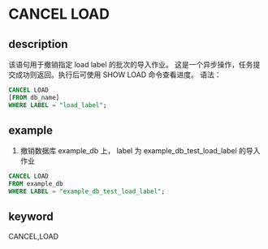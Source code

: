 # CANCEL LOAD

## description

该语句用于撤销指定 load label 的批次的导入作业。
这是一个异步操作，任务提交成功则返回。执行后可使用 SHOW LOAD 命令查看进度。
语法：

```sql
CANCEL LOAD
[FROM db_name]
WHERE LABEL = "load_label";
```

## example

1. 撤销数据库 example_db 上， label 为 example_db_test_load_label 的导入作业

```sql
CANCEL LOAD
FROM example_db
WHERE LABEL = "example_db_test_load_label";
```

## keyword

CANCEL,LOAD
